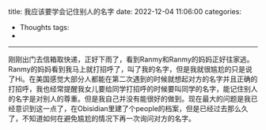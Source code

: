 title: 我应该要学会记住别人的名字
date: 2022-12-04 11:06:00
categories:
- Thoughts
tags:
-
---

刚刚出门去信箱取快递，正好下雨了，看到Ranmy和Ranmy的妈妈正好往家逃。Ranmy的妈妈看到我马上就打招呼了，叫了我的名字，但是我就很尴尬的只是说了Hi。在美国感觉大部分人都能在第二次遇到的时候就想起对方的名字并且正确的打招呼，我也经常提醒我女儿要给同学打招呼的时候要叫同学的名字，能记住别人的名字是对别人的尊重。但是我自己并没有能很好的做到。现在最大的问题是我已经意识到这一点了，在Obisidian里建了个people的档案，但是已经过去那么久了，不知道如何在避免尴尬的情况下再一次询问对方的名字。